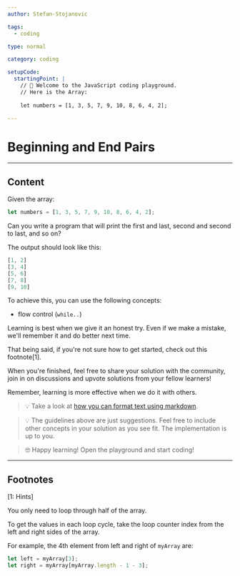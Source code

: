 ```yaml
---
author: Stefan-Stojanovic

tags:
  - coding

type: normal

category: coding

setupCode:
  startingPoint: |
    // 👋 Welcome to the JavaScript coding playground.
    // Here is the Array:
    
    let numbers = [1, 3, 5, 7, 9, 10, 8, 6, 4, 2];

---
```


# Beginning and End Pairs

---

## Content

Given the array:

```javascript
let numbers = [1, 3, 5, 7, 9, 10, 8, 6, 4, 2];
```

Can you write a program that will print the first and last, second and second to last, and so on?

The output should look like this:
```javascript
[1, 2]
[3, 4]
[5, 6]
[7, 8]
[9, 10]
```

To achieve this, you can use the following concepts:
- flow control (`while..`)

Learning is best when we give it an honest try. Even if we make a mistake, we'll remember it and do better next time.

That being said, if you're not sure how to get started, check out this footnote[1]. 

When you're finished, feel free to share your solution with the community, join in on discussions and upvote solutions from your fellow learners!

Remember, learning is more effective when we do it with others.

> 💡 Take a look at [how you can format text using markdown](https://www.enki.com/glossary/general/markdown-formatting).

> 💡 The guidelines above are just suggestions. Feel free to include other concepts in your solution as you see fit. The implementation is up to you.

> 🤓 Happy learning! Open the playground and start coding!


---

## Footnotes

[1: Hints]

You only need to loop through half of the array.

To get the values in each loop cycle, take the loop counter index from the left and right sides of the array.

For example, the 4th element from left and right of `myArray` are:
```javascript
let left = myArray[3];
let right = myArray[myArray.length - 1 - 3];
```
